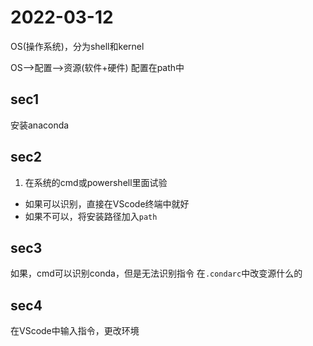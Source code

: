 # 2022-03-12

OS(操作系统)，分为shell和kernel

OS-->配置-->资源(软件+硬件)
配置在path中

## sec1
安装anaconda

## sec2
1. 在系统的cmd或powershell里面试验
  - 如果可以识别，直接在VScode终端中就好
  - 如果不可以，将安装路径加入`path`

## sec3
如果，cmd可以识别conda，但是无法识别指令
在`.condarc`中改变源什么的

## sec4
在VScode中输入指令，更改环境
